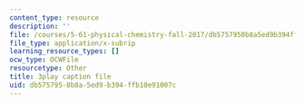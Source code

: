 ```yaml
---
content_type: resource
description: ''
file: /courses/5-61-physical-chemistry-fall-2017/db5757950b8a5ed9b394ffb10e91007c_IZ405_YLKJQ.vtt
file_type: application/x-subrip
learning_resource_types: []
ocw_type: OCWFile
resourcetype: Other
title: 3play caption file
uid: db575795-0b8a-5ed9-b394-ffb10e91007c
---
```

